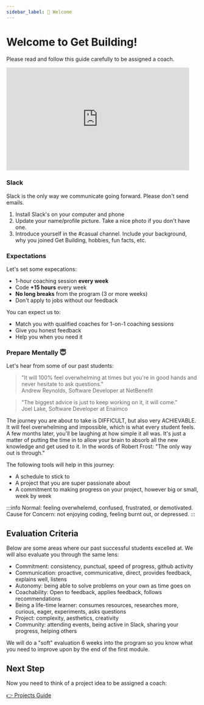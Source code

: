 ```yaml
---
sidebar_label: 👋 Welcome
---
```


# Welcome to Get Building!

Please read and follow this guide carefully to be assigned a coach.

<iframe src="https://giphy.com/embed/l4JyOCNEfXvVYEqB2" width="480" height="270" frameBorder="0" class="giphy-embed" allowFullScreen></iframe>

### Slack

Slack is the only way we communicate going forward. Please don't send emails.

1. Install Slack's on your computer and phone
2. Update your name/profile picture. Take a nice photo if you don't have one.
3. Introduce yourself in the #casual channel. Include your background, why you joined Get Building, hobbies, fun facts, etc.

### Expectations

Let's set some expecations:

- 1-hour coaching session **every week**
- Code **+15 hours** every week
- **No long breaks** from the program (3 or more weeks)
- Don't apply to jobs without our feedback

You can expect us to:

- Match you with qualified coaches for 1-on-1 coaching sessions
- Give you honest feedback
- Help you when you need it

### Prepare Mentally 😇

Let's hear from some of our past students:

> "It will 100% feel overwhelming at times but you're in good hands and never hesitate to ask questions." <br/> Andrew Reynolds, Software Developer at NetBenefit

> "The biggest advice is just to keep working on it, it will come." <br/> Joel Lake, Software Developer at Enaimco

The journey you are about to take is DIFFICULT, but also very ACHIEVABLE. It will feel overwhelming and impossible, which is what every student feels. A few months later, you'll be laughing at how simple it all was. It's just a matter of putting the time in to allow your brain to absorb all the new knowledge and get used to it. In the words of Robert Frost: "The only way out is through."

The following tools will help in this journey:

- A schedule to stick to
- A project that you are super passionate about
- A commitment to making progress on your project, however big or small, week by week

:::info
Normal: feeling overwhelemd, confused, frustrated, or demotivated.<br/>
Cause for Concern: not enjoying coding, feeling burnt out, or depressed.
:::

## Evaluation Criteria

Below are some areas where our past successful students excelled at. We will also evaluate you through the same lens:

- Commitment: consistency, punctual, speed of progress, github activity
- Communication: proactive, communicative, direct, provides feedback, explains well, listens
- Autonomy: being able to solve problems on your own as time goes on
- Coachability: Open to feedback, applies feedback, follows recommendations
- Being a life-time learner: consumes resources, researches more, curious, eager, experiments, asks questions
- Project: complexity, aesthetics, creativity
- Community: attending events, being active in Slack, sharing your progress, helping others

We will do a "soft" evaluation 6 weeks into the program so you know what you need to improve upon by the end of the first module.

## Next Step

Now you need to think of a project idea to be assigned a coach:

[👉 Projects Guide](./projects)
